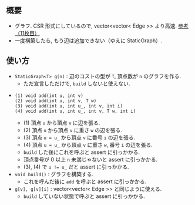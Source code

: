 ## 概要
- グラフ. CSR 形式にしているので, vector<vector< Edge >> より高速.
  [参考（11枚目）](https://drive.google.com/file/d/1JwPJ8OErgCqO_MjAYijNgS-fJ7AFVa8Q/view)
- 一度構築したら, もう辺は追加できない（ゆえに StaticGraph）.

## 使い方
- `StaticGraph<T> g(n)` : 辺のコストの型が `T`, 頂点数が `n` のグラフを作る.
  - ただ宣言しただけで, `build` しないと使えない.
- ```
  (1) void add(int u, int v)
  (2) void add(int u, int v, T w)
  (3) void add(int u, int u_, int v, int i)
  (4) void add(int u, int u_, int v, T w, int i)
  ```
  - (1) 頂点 `u` から頂点 `v` に辺を張る.
  - (2) 頂点 `u` から頂点 `v` に重さ `w` の辺を張る.
  - (3) 頂点 `u = u_` から頂点 `v` に番号 `i` の辺を張る.
  - (4) 頂点 `u = u_` から頂点 `v` に重さ `w`, 番号 `i` の辺を張る.
  - `build` した後にこれを呼ぶと assert に引っかかる.
  - 頂点番号が 0 以上 `n` 未満じゃないと assert に引っかかる.
  - (3), (4) で `u != u_` だと assert に引っかかる.
- `void build()` : グラフを構築する.
  - これを呼んだ後に `add` を呼ぶと assert に引っかかる.
- `g[v], g[v][i]` : vector<vector< Edge >> と同じように使える.
  - `build` していない状態で呼ぶと assert に引っかかる.
